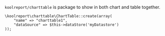 `koolreport/charttable` is package to show in both chart and table together.

```
\koolreport\charttable\ChartTable::create(array(
    "name" => "charttable1",
    "dataSource" => $this->dataStore('myDatastore')
));
```

